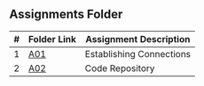 ##  Assignments Folder

|   #   | Folder Link | Assignment Description |
| :---: | ----------- | ---------------------- |
|1| [A01](https://github.com/srocka0716/4443-MobleApps/tree/main/Assignments/A01)         |Establishing Connections|
|2| [A02](https://github.com/srocka0716/4443-MobleApps/tree/main/Assignments/A02)         |Code Repository|
